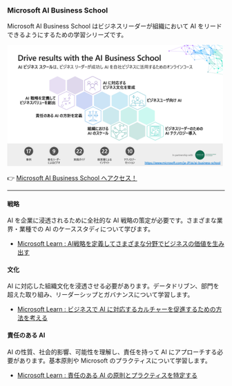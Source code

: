### Microsoft AI Business School
Microsoft AI Business School はビジネスリーダーが組織において AI をリードできるようにするための学習シリーズです。

[<img src="./images/aibs.png" title="aibs" width="500">](https://www.microsoft.com/ja-JP/ai/ai-business-school)

:point_right: [Microsoft AI Business School へアクセス！](https://www.microsoft.com/ja-JP/ai/ai-business-school)

--- 

#### 戦略

AI を企業に浸透されるために全社的な AI 戦略の策定が必要です。さまざまな業界・業種での AI のケーススタディについて学びます。
- [Microsoft Learn : AI戦略を定義してさまざまな分野でビジネスの価値を生み出す](https://docs.microsoft.com/ja-JP/learn/paths/ai-strategy-for-business-value/?WT.mc_id=sitertzn_homepage_mslearn-header-aibusinessschool)

#### 文化

AI に対応した組織文化を浸透させる必要があります。データドリブン、部門を超えた取り組み、リーダーシップとガバナンスについて学習します。
- [Microsoft Learn : ビジネスで AI に対応するカルチャーを促進するための方法を考える](https://docs.microsoft.com/ja-JP/learn/paths/foster-ai-ready-culture/?WT.mc_id=sitertzn_homepage_mslearn-header-aibusinessschool)

#### 責任のある AI
    
AI の性質、社会的影響、可能性を理解し、責任を持って AI にアプローチする必要があります。基本原則や Microsoft のプラクティスについて学習します。
- [Microsoft Learn : 責任のある AI の原則とプラクティスを特定する](https://docs.microsoft.com/ja-JP/learn/paths/responsible-ai-business-principles/?WT.mc_id=sitertzn_homepage_mslearn-header-aibusinessschool)  
 